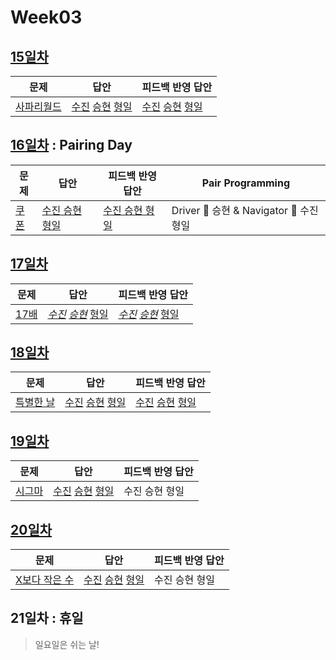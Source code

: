 # Week03

## [15일차](Day15)

| 문제                                               | 답안                                                                                | 피드백 반영 답안                                                                             |
| -------------------------------------------------- | ----------------------------------------------------------------------------------- | -------------------------------------------------------------------------------------------- |
| [사파리월드](https://www.acmicpc.net/problem/2420) | [수진](Day15/bj2420_ksj.js) [승현](Day15/bj2420_lsh.js) [형일](Day15/bj2420_jhi.js) | [수진](Day15/bj2420_ksj_fb.js) [승현](Day15/bj2420_lsh_fb.js) [형일](Day15/bj2420_jhi_fb.js) |

## [16일차](Day16) : Pairing Day

| 문제                                          | 답안                                           | 피드백 반영 답안                                  | Pair Programming                        |
| --------------------------------------------- | ---------------------------------------------- | ------------------------------------------------- | --------------------------------------- |
| [쿠폰](https://www.acmicpc.net/problem/10179) | [수진 승현 형일](Day16/bj10179_lsh_ksj_jhi.js) | [수진 승현 형일](Day16/bj10179_lsh_ksj_jhi_fb.js) | Driver 🚗 승현 & Navigator 🧭 수진 형일 |

## [17일차](Day17)

| 문제                                         | 답안                                                                                    | 피드백 반영 답안                                                                                 |
| -------------------------------------------- | --------------------------------------------------------------------------------------- | ------------------------------------------------------------------------------------------------ |
| [17배](https://www.acmicpc.net/problem/5893) | _[수진](Day17/bj5893_ksj.js)_ _[승현](Day17/bj5893_lsh.js)_ [형일](Day17/bj5893_jhi.js) | _[수진](Day17/bj5893_ksj_fb.js)_ _[승현](Day17/bj5893_lsh_fb.js)_ [형일](Day17/bj5893_jhi_fb.js) |

## [18일차](Day18)

| 문제                                               | 답안                                                                                   | 피드백 반영 답안                                                                                |
| -------------------------------------------------- | -------------------------------------------------------------------------------------- | ----------------------------------------------------------------------------------------------- |
| [특별한 날](https://www.acmicpc.net/problem/10768) | [수진](Day18/bj10768_ksj.js) [승현](Day18/bj10768_lsh.js) [형일](Day18/bj10768_jhi.js) | [수진](Day18/bj10768_ksj_fb.js) [승현](Day18/bj10768_lsh_fb.js) [형일](Day18/bj10768_jhi_fb.js) |

## [19일차](Day19)

| 문제                                           | 답안                                                                                | 피드백 반영 답안 |
| ---------------------------------------------- | ----------------------------------------------------------------------------------- | ---------------- |
| [시그마](https://www.acmicpc.net/problem/2355) | [수진](Day19/bj2355_ksj.js) [승현](Day19/bj2355_lsh.js) [형일](Day19/bj2355_jhi.js) | 수진 승현 형일   |

## [20일차](Day20)

| 문제                                                   | 답안                                                                                   | 피드백 반영 답안 |
| ------------------------------------------------------ | -------------------------------------------------------------------------------------- | ---------------- |
| [X보다 작은 수](https://www.acmicpc.net/problem/10871) | [수진](Day20/bj10871_ksj.js) [승현](Day20/bj10871_lsh.js) [형일](Day20/bj10871_jhi.js) | 수진 승현 형일   |

## 21일차 : 휴일

> 일요일은 쉬는 날!
